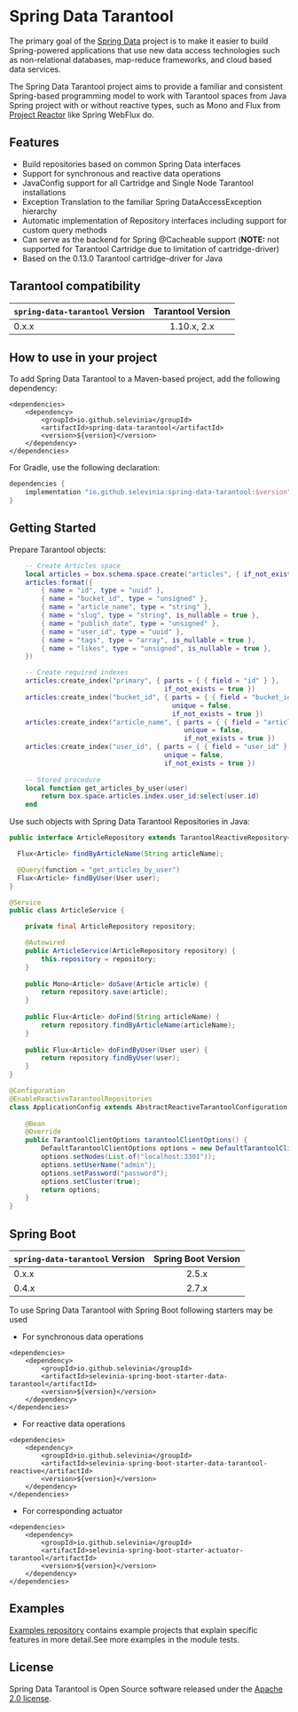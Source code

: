 # Spring Data Tarantool
The primary goal of the [Spring Data](https://projects.spring.io/spring-data)
project is to make it easier to build Spring-powered applications that
use new data access technologies such as non-relational databases,
map-reduce frameworks, and cloud based data services.

The Spring Data Tarantool project aims to provide a familiar and consistent Spring-based programming
model to work with Tarantool spaces from Java Spring project with or without reactive types, such as Mono and Flux
from [Project Reactor](https://projectreactor.io/) like Spring WebFlux do.

## Features
* Build repositories based on common Spring Data interfaces
* Support for synchronous and reactive data operations
* JavaConfig support for all Cartridge and Single Node Tarantool installations
* Exception Translation to the familiar Spring DataAccessException hierarchy
* Automatic implementation of Repository interfaces including support for custom query methods
* Can serve as the backend for Spring @Cacheable support (**NOTE:** not supported for Tarantool Cartridge due to limitation of cartridge-driver)
* Based on the 0.13.0 Tarantool cartridge-driver for Java

## Tarantool compatibility
| `spring-data-tarantool` Version | Tarantool Version
|:--------------------------------| :----: |
| 0.x.x                           | 1.10.x, 2.x

## How to use in your project

To add Spring Data Tarantool to a Maven-based project, add the following dependency:
```maven
<dependencies>
	<dependency>
		<groupId>io.github.selevinia</groupId>
		<artifactId>spring-data-tarantool</artifactId>
		<version>${version}</version>
	</dependency>
</dependencies>
```

For Gradle, use the following declaration:
```gradle
dependencies {
    implementation "io.github.selevinia:spring-data-tarantool:$version"
}
```

## Getting Started
Prepare Tarantool objects:
```lua
    -- Create Articles space
    local articles = box.schema.space.create("articles", { if_not_exists = true })
    articles:format({
        { name = "id", type = "uuid" },
        { name = "bucket_id", type = "unsigned" },
        { name = "article_name", type = "string" },
        { name = "slug", type = "string", is_nullable = true },
        { name = "publish_date", type = "unsigned" },
        { name = "user_id", type = "uuid" },
        { name = "tags", type = "array", is_nullable = true },
        { name = "likes", type = "unsigned", is_nullable = true },
    })

    -- Create required indexes
    articles:create_index("primary", { parts = { { field = "id" } },
                                       if_not_exists = true })
    articles:create_index("bucket_id", { parts = { { field = "bucket_id" } },
                                         unique = false,
                                         if_not_exists = true })
    articles:create_index("article_name", { parts = { { field = "article_name" } },
                                            unique = false,
                                            if_not_exists = true })
    articles:create_index("user_id", { parts = { { field = "user_id" } },
                                       unique = false,
                                       if_not_exists = true })
    
    -- Stored procedure
    local function get_articles_by_user(user)
        return box.space.articles.index.user_id:select(user.id)
    end
```
Use such objects with Spring Data Tarantool Repositories in Java:
```java
public interface ArticleRepository extends TarantoolReactiveRepository<Article, UUID> {

  Flux<Article> findByArticleName(String articleName);

  @Query(function = "get_articles_by_user")
  Flux<Article> findByUser(User user);
}

@Service
public class ArticleService {

    private final ArticleRepository repository;

    @Autowired
    public ArticleService(ArticleRepository repository) {
        this.repository = repository;
    }
    
    public Mono<Article> doSave(Article article) {
        return repository.save(article);
    }
    
    public Flux<Article> doFind(String articleName) {
        return repository.findByArticleName(articleName);
    }
    
    public Flux<Article> doFindByUser(User user) {
        return repository.findByUser(user);
    }
}

@Configuration
@EnableReactiveTarantoolRepositories
class ApplicationConfig extends AbstractReactiveTarantoolConfiguration {
    
    @Bean
    @Override
    public TarantoolClientOptions tarantoolClientOptions() {
        DefaultTarantoolClientOptions options = new DefaultTarantoolClientOptions();
        options.setNodes(List.of("localhost:3301"));
        options.setUserName("admin");
        options.setPassword("password");
        options.setCluster(true);
        return options;
    }
}
```

## Spring Boot

| `spring-data-tarantool` Version | Spring Boot Version
|:--------------------------------| :----: |
| 0.x.x                           | 2.5.x
| 0.4.x                           | 2.7.x

To use Spring Data Tarantool with Spring Boot following starters may be used
* For synchronous data operations
```maven
<dependencies>
	<dependency>
		<groupId>io.github.selevinia</groupId>
		<artifactId>selevinia-spring-boot-starter-data-tarantool</artifactId>
		<version>${version}</version>
	</dependency>
</dependencies>
```

* For reactive data operations
```maven
<dependencies>
	<dependency>
		<groupId>io.github.selevinia</groupId>
		<artifactId>selevinia-spring-boot-starter-data-tarantool-reactive</artifactId>
		<version>${version}</version>
	</dependency>
</dependencies>
```

* For corresponding actuator
```maven
<dependencies>
	<dependency>
		<groupId>io.github.selevinia</groupId>
		<artifactId>selevinia-spring-boot-starter-actuator-tarantool</artifactId>
		<version>${version}</version>
	</dependency>
</dependencies>
```


## Examples
[Examples repository](https://github.com/selevinia/spring-data-tarantool-examples) contains example projects that explain specific features in more detail.See more examples in the module tests.

## License

Spring Data Tarantool is Open Source software released under the [Apache 2.0 license](https://www.apache.org/licenses/LICENSE-2.0.html).